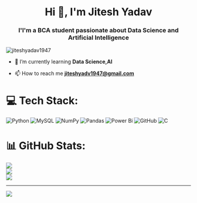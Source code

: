 <h1 align="center">Hi 👋, I'm Jitesh Yadav</h1>
<h3 align="center">I'I'm a BCA student passionate about Data Science and Artificial Intelligence</h3>

<p align="left"> <img src="https://komarev.com/ghpvc/?username=jiteshyadav1947&label=Profile%20views&color=0e75b6&style=flat" alt="jiteshyadav1947" /> </p>

- 🌱 I’m currently learning **Data Science,AI**

- 📫 How to reach me **jiteshyadv1947@gmail.com**



# 💻 Tech Stack:
![Python](https://img.shields.io/badge/python-3670A0?style=for-the-badge&logo=python&logoColor=ffdd54)  ![MySQL](https://img.shields.io/badge/mysql-4479A1.svg?style=for-the-badge&logo=mysql&logoColor=white)  ![NumPy](https://img.shields.io/badge/numpy-%23013243.svg?style=for-the-badge&logo=numpy&logoColor=white) ![Pandas](https://img.shields.io/badge/pandas-%23150458.svg?style=for-the-badge&logo=pandas&logoColor=white)  ![Power Bi](https://img.shields.io/badge/power_bi-F2C811?style=for-the-badge&logo=powerbi&logoColor=black) ![GitHub](https://img.shields.io/badge/github-%23121011.svg?style=for-the-badge&logo=github&logoColor=white) ![C](https://img.shields.io/badge/c-%2300599C.svg?style=for-the-badge&logo=c&logoColor=white) 
# 📊 GitHub Stats:
![](https://github-readme-stats.vercel.app/api?username=jiteshyadav1947&theme=dark&hide_border=false&include_all_commits=false&count_private=false)<br/>
![](https://github-readme-streak-stats.herokuapp.com/?user=jiteshyadav1947&theme=dark&hide_border=false)<br/>
![](https://github-readme-stats.vercel.app/api/top-langs/?username=jiteshyadav1947&theme=dark&hide_border=false&include_all_commits=false&count_private=false&layout=compact)

---
[![](https://visitcount.itsvg.in/api?id=jiteshyadav1947&icon=0&color=0)](https://visitcount.itsvg.in)

<!-- Proudly created with GPRM ( https://gprm.itsvg.in ) -->

